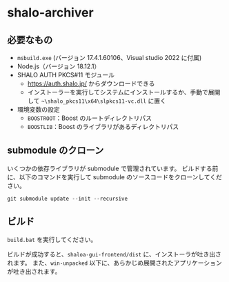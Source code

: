 # shalo-archiver

## 必要なもの

- `msbuild.exe` (バージョン 17.4.1.60106、Visual studio 2022 に付属)
- Node.js（バージョン 18.12.1）
- SHALO AUTH PKCS#11 モジュール
    - https://auth.shalo.jp/ からダウンロードできる
    - インストーラーを実行してシステムにインストールするか、手動で展開して `~\shalo_pkcs11\x64\slpkcs11-vc.dll` に置く
- 環境変数の設定
    - `BOOSTROOT`：Boost のルートディレクトリパス
    - `BOOSTLIB`：Boost のライブラリがあるディレクトリパス

## submodule のクローン

いくつかの依存ライブラリが submodule で管理されています。
ビルドする前に、以下のコマンドを実行して submodule のソースコードをクローンしてください。

```
git submodule update --init --recursive
```

## ビルド

`build.bat` を実行してください。

ビルドが成功すると、`shaloa-gui-frontend/dist` に、インストーラが吐き出されます。
また、`win-unpacked` 以下に、あらかじめ展開されたアプリケーションが吐き出されます。
